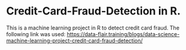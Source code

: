 # Credit-Card-Fraud-Detection in R.

This is a machine learning project in R to detect credit card fraud. The following link was used: https://data-flair.training/blogs/data-science-machine-learning-project-credit-card-fraud-detection/
